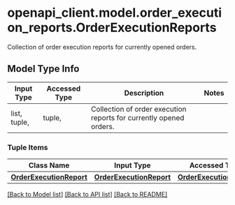 # openapi_client.model.order_execution_reports.OrderExecutionReports

Collection of order execution reports for currently opened orders.

## Model Type Info
Input Type | Accessed Type | Description | Notes
------------ | ------------- | ------------- | -------------
list, tuple,  | tuple,  | Collection of order execution reports for currently opened orders. | 

### Tuple Items
Class Name | Input Type | Accessed Type | Description | Notes
------------- | ------------- | ------------- | ------------- | -------------
[**OrderExecutionReport**](OrderExecutionReport.md) | [**OrderExecutionReport**](OrderExecutionReport.md) | [**OrderExecutionReport**](OrderExecutionReport.md) |  | 

[[Back to Model list]](../../README.md#documentation-for-models) [[Back to API list]](../../README.md#documentation-for-api-endpoints) [[Back to README]](../../README.md)

